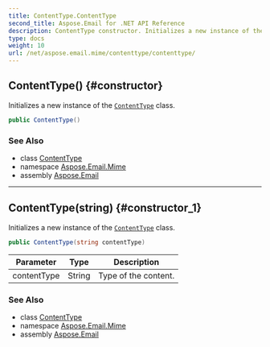 ```yaml
---
title: ContentType.ContentType
second_title: Aspose.Email for .NET API Reference
description: ContentType constructor. Initializes a new instance of the ContentType class
type: docs
weight: 10
url: /net/aspose.email.mime/contenttype/contenttype/
---
```

## ContentType() {#constructor}

Initializes a new instance of the [`ContentType`](../) class.

```csharp
public ContentType()
```

### See Also

* class [ContentType](../)
* namespace [Aspose.Email.Mime](../../contenttype/)
* assembly [Aspose.Email](../../../)

---

## ContentType(string) {#constructor_1}

Initializes a new instance of the [`ContentType`](../) class.

```csharp
public ContentType(string contentType)
```

| Parameter | Type | Description |
| --- | --- | --- |
| contentType | String | Type of the content. |

### See Also

* class [ContentType](../)
* namespace [Aspose.Email.Mime](../../contenttype/)
* assembly [Aspose.Email](../../../)


